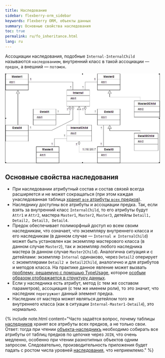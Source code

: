 ```yaml
---
title: Наследование 
sidebar: flexberry-orm_sidebar
keywords: Flexberry ORM, объекты данных
summary: Основные свойства наследования
toc: true
permalink: ru/fo_inheritance.html
lang: ru
---
```


Ассоциации наследования, подобные `Internal-InternalChild` называются `наследованием`, внутренний класс в такой ассоциации — `предок`, а внешний — `потомок`. 

![](/images/pages/products/flexberry-designer/about/uml-example1.jpg)

## Основные свойства наследования

* При наследовании атрибутный состав и состав связей всегда расширяется и не может сокращаться (при этом каждая унаследованная таблица [хранит `все` атрибуты `всех` предков](fo_storing-data-objects.html)).
* Наследнику доступны все атрибуты и ассоциации предка. Так, если взять за внутренний класс `InternalChild`, то его атрибуты будут `Attr1` и `Attr2`, мастера `Master1`, `Master2`, `Master3`, детейлы `Detail1, Detail2, Detail3, Detail4`.
* Предок обеспечивает полиморфный доступ ко всем своим наследникам, что означает, что экземпляру внутреннего класса и его наследникам (в данном случае — `Internal и InternalChild`) может быть установлен как экземпляр мастерового класса (в данном случае `Master2`), так и экземпляр любого наследника мастера (в данном случае `Master2Child`). Аналогична ситуация и с детейлами: экземпляр `Internal` одинаково, через `Detail2` оперирует с экземплярами `Detail2 и Detail2Child`, аналогично и для атрибутов и методов класса. На практике данное явление может вызвать [проблему, решаемую с помощью TypeUsage](fo_type-usage-problem.html), которое [особым образом отображается в структуру данных](fo_type-usage-in-data-structure.html).
* Если у наследника есть атрибут, метод (с тем же составом параметров), ассоциация (с тем же именем роли), то это значит, что наследник `перегружает` данный элемент предка.
* Наследник от мастера может являться детейлом того же внутреннего класса (как в ситуации `Internal-Master1-Detail4`), это нормально.

{% include note.html content="Часто задаётся вопрос, почему таблицы [наследников](fo_inheritance.html) хранят все атрибуты всех предков, а не только свои. Ответ: тогда при чтении [объекта-наследникъ](fo_inheritance.html) необходимо собирать все атрибуты от таблиц предков по цепочке через `JOIN`, что очень медленно, особенно при чтении разнотипных объектов одним запросом. Следовательно, производительность приложения будет падать с ростом числа уровней [наследования](fo_inheritance.html), что неприемлемо." %}
